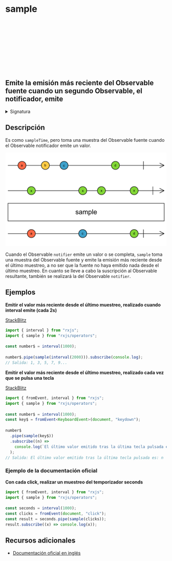 <div class="page-heading">

# sample

<a target="_blank" href="https://github.com/ReactiveX/rxjs/blob/master/src/internal/operators/sample.ts">
<svg>
  <use xlink:href="/assets/icons/github.svg#github"></use>
</svg>
</a>
</div>

<h2 class="subtitle"> Emite la emisión más reciente del Observable fuente cuando un segundo Observable, el notificador, emite
</h2>

<details>
<summary>Signatura</summary>

### Firma

`sample<T>(notifier: Observable<any>): MonoTypeOperatorFunction<T>`

### Parámetros

<table>
<tr><td>notifier</td><td>El Observable que indica cuándo emitir el valor más reciente del Observable fuente.</td></tr>
</table>

### Retorna

`MonoTypeOperatorFunction<T>`: Un Observable que emite el valor más reciente del Observable fuente cuando el Observable `notifier` emite un valor o se completa.

</details>

## Descripción

Es como `sampleTime`, pero toma una muestra del Observable fuente cuando el Observable notificador emite un valor.

<img src="assets/images/marble-diagrams/filtering/sample.png" alt="Diagrama de canicas del operador sample">

Cuando el Observable `notifier` emite un valor o se completa, `sample` toma una muestra del Observable fuente y emite la emisión más reciente desde el último muestreo, a no ser que la fuente no haya emitido nada desde el último muestreo. En cuanto se lleve a cabo la suscripción al Observable resultante, también se realizará la del Observable `notifier`.

## Ejemplos

**Emitir el valor más reciente desde el último muestreo, realizado cuando interval emite (cada 2s)**

<a target="_blank" href="https://stackblitz.com/edit/rxjs-sample-1?file=index.ts">StackBlitz</a>

```javascript
import { interval } from "rxjs";
import { sample } from "rxjs/operators";

const number$ = interval(1000);

number$.pipe(sample(interval(2000))).subscribe(console.log);
// Salida: 1, 3, 5, 7, 9...
```

**Emitir el valor más reciente desde el último muestreo, realizado cada vez que se pulsa una tecla**

<a target="_blank" href="https://stackblitz.com/edit/rxjs-sample-2?file=index.ts">StackBlitz</a>

```typescript
import { fromEvent, interval } from "rxjs";
import { sample } from "rxjs/operators";

const number$ = interval(1000);
const key$ = fromEvent<KeyboardEvent>(document, "keydown");

number$
  .pipe(sample(key$))
  .subscribe((n) =>
    console.log(`El último valor emitido tras la última tecla pulsada es: ${n}`)
  );
// Salida: El último valor emitido tras la última tecla pulsada es: n
```

### Ejemplo de la documentación oficial

**Con cada click, realizar un muestreo del temporizador seconds**

```javascript
import { fromEvent, interval } from "rxjs";
import { sample } from "rxjs/operators";

const seconds = interval(1000);
const clicks = fromEvent(document, "click");
const result = seconds.pipe(sample(clicks));
result.subscribe((x) => console.log(x));
```

## Recursos adicionales

- [Documentación oficial en inglés](https://rxjs-dev.firebaseapp.com/api/operators/sample)
